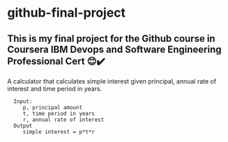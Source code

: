 # github-final-project
## This is my final project for the Github course in Coursera IBM Devops and Software Engineering Professional Cert 😊✔️

A calculator that calculates simple interest given principal, annual rate of interest and time period in years.


      Input:
         p, principal amount
         t, time period in years
         r, annual rate of interest
      Output
         simple interest = p*t*r
